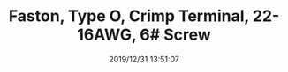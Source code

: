 ﻿---
layout: post 
title: Faston, Type O, Crimp Terminal, 22-16AWG, 6# Screw
tags: FASTON LUG
categories: housing-terminal
overview: Faston, Type O, Crimp Terminal, 22-16AWG, 6# Screw
series: Faston
part_number: AJ2224
thumb_img: static/202006/212-thumb-20200627185655.jpg
small_img: static/202006/212-20200627185655.jpg
date: 2019/12/31 13:51:07
---



